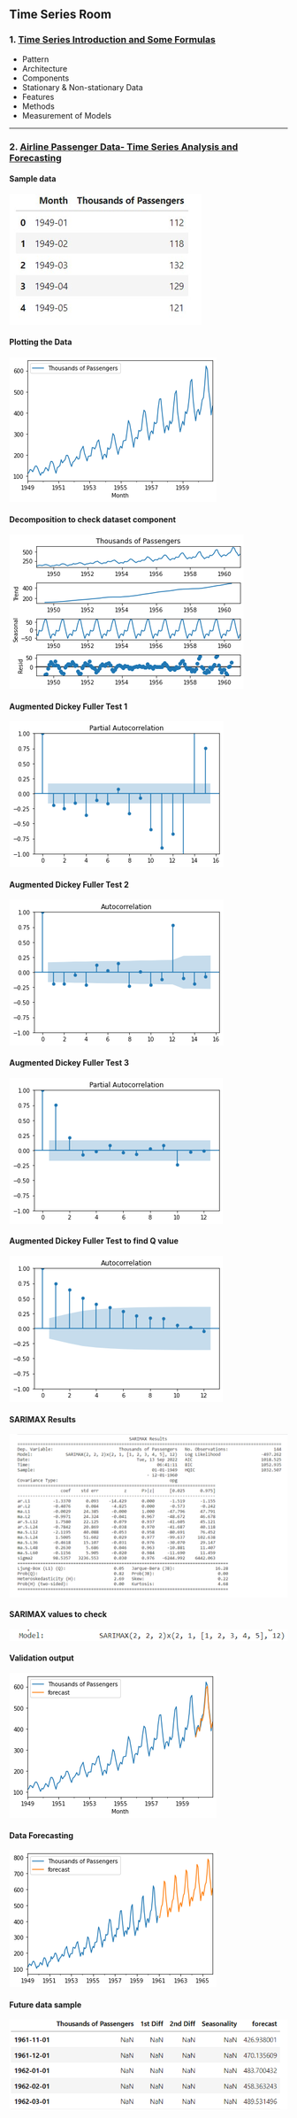 ## Time Series Room

### 1. [Time Series Introduction and Some Formulas](https://github.com/RusticHaze634/Time-Series-Room/blob/main/Codes/time-series.ipynb)

- Pattern 
- Architecture
- Components
- Stationary & Non-stationary Data
- Features
- Methods
- Measurement of Models

*** 

### 2. [Airline Passenger Data- Time Series Analysis and Forecasting]()

#### Sample data

  ![Sample of Airline Passenger Data](https://github.com/RusticHaze634/Time-Series-Room/blob/main/Images/1.%20Sample%20data.jpg)
  
#### Plotting the Data

  ![Data plot](https://github.com/RusticHaze634/Time-Series-Room/blob/main/Images/2.%20data%20plot.png)
  
#### Decomposition to check dataset component

  ![Decomposition](https://github.com/RusticHaze634/Time-Series-Room/blob/main/Images/3.%20Decomposition%20to%20check%20dataset%20component.png)
  
#### Augmented Dickey Fuller Test 1

  ![Augmented Dickey Fuller Test 1](https://github.com/RusticHaze634/Time-Series-Room/blob/main/Images/4.%20Augmented%20Dickey%20Fuller%20Test%201.png)
  
#### Augmented Dickey Fuller Test 2

  ![Augmented Dickey Fuller Test 2](https://github.com/RusticHaze634/Time-Series-Room/blob/main/Images/5.%20Augmented%20Dickey%20Fuller%20Test%202.png)
  
#### Augmented Dickey Fuller Test 3

  ![#### Augmented Dickey Fuller Test 3](https://github.com/RusticHaze634/Time-Series-Room/blob/main/Images/6.%20Augmented%20Dickey%20Fuller%20Test%203.png)
  
#### Augmented Dickey Fuller Test to find Q value

  ![Q](https://github.com/RusticHaze634/Time-Series-Room/blob/main/Images/7.%20Augmented%20Dickey%20Fuller%20Test%20to%20find%20Q.png)
  
#### SARIMAX Results

  ![SARIMAX Results](https://github.com/RusticHaze634/Time-Series-Room/blob/main/Images/8.%20SARIMAX%20Results.png)
  
#### SARIMAX values to check

   ![SARIMAX values to check](https://github.com/RusticHaze634/Time-Series-Room/blob/main/Images/9.%20SARIMAX%20values%20to%20check.png)
   
#### Validation output

  ![Validation output](https://github.com/RusticHaze634/Time-Series-Room/blob/main/Images/10.%20Validation%20output.png)
  
#### Data Forecasting
  
   ![data Forecasting](https://github.com/RusticHaze634/Time-Series-Room/blob/main/Images/11.%20data%20Forecasting.png)
   
#### Future data sample

  ![Future data sample](https://github.com/RusticHaze634/Time-Series-Room/blob/main/Images/12.%20Future%20data%20sample.png)
  
